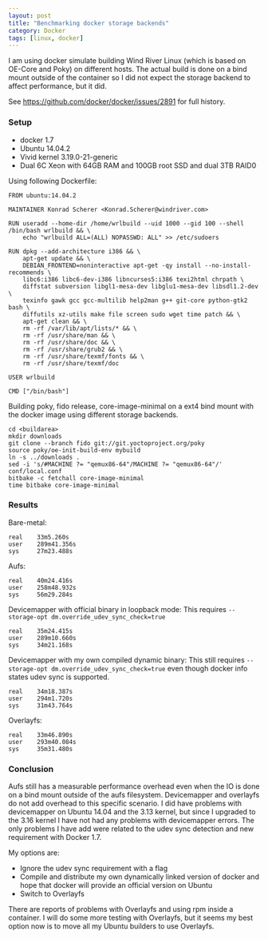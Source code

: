 ```yaml
---
layout: post
title: "Benchmarking docker storage backends"
category: Docker
tags: [linux, docker]
---
```


I am using docker simulate building Wind River Linux (which is based
on OE-Core and Poky) on different hosts. The actual build is done on a
bind mount outside of the container so I did not expect the storage
backend to affect performance, but it did.

See https://github.com/docker/docker/issues/2891 for full history.

### Setup

- docker 1.7
- Ubuntu 14.04.2
- Vivid kernel 3.19.0-21-generic
- Dual 6C Xeon with 64GB RAM and 100GB root SSD and dual 3TB RAID0

Using following Dockerfile:

    FROM ubuntu:14.04.2

    MAINTAINER Konrad Scherer <Konrad.Scherer@windriver.com>

    RUN useradd --home-dir /home/wrlbuild --uid 1000 --gid 100 --shell /bin/bash wrlbuild && \
        echo "wrlbuild ALL=(ALL) NOPASSWD: ALL" >> /etc/sudoers

    RUN dpkg --add-architecture i386 && \
        apt-get update && \
        DEBIAN_FRONTEND=noninteractive apt-get -qy install --no-install-recommends \
        libc6:i386 libc6-dev-i386 libncurses5:i386 texi2html chrpath \
        diffstat subversion libgl1-mesa-dev libglu1-mesa-dev libsdl1.2-dev \
        texinfo gawk gcc gcc-multilib help2man g++ git-core python-gtk2 bash \
        diffutils xz-utils make file screen sudo wget time patch && \
        apt-get clean && \
        rm -rf /var/lib/apt/lists/* && \
        rm -rf /usr/share/man && \
        rm -rf /usr/share/doc && \
        rm -rf /usr/share/grub2 && \
        rm -rf /usr/share/texmf/fonts && \
        rm -rf /usr/share/texmf/doc

    USER wrlbuild

    CMD ["/bin/bash"]

Building poky, fido release, core-image-minimal on a ext4 bind mount with the docker
image using different storage backends.

    cd <buildarea>
    mkdir downloads
    git clone --branch fido git://git.yoctoproject.org/poky
    source poky/oe-init-build-env mybuild
    ln -s ../downloads .
    sed -i 's/#MACHINE ?= "qemux86-64"/MACHINE ?= "qemux86-64"/' conf/local.conf
    bitbake -c fetchall core-image-minimal
    time bitbake core-image-minimal

### Results

Bare-metal:

    real    33m5.260s
    user    289m41.356s
    sys     27m23.488s

Aufs:

    real    40m24.416s
    user    258m48.932s
    sys     56m29.284s

Devicemapper with official binary in loopback mode:
This requires `--storage-opt dm.override_udev_sync_check=true`

    real    35m24.415s
    user    289m10.660s
    sys     34m21.168s

Devicemapper with my own compiled dynamic binary:
This still requires `--storage-opt dm.override_udev_sync_check=true`
even though docker info states udev sync is supported.

    real    34m18.387s
    user    294m1.720s
    sys     31m43.764s

Overlayfs:

    real    33m46.890s
    user    293m40.084s
    sys     35m31.480s

### Conclusion

Aufs still has a measurable performance overhead even when the IO is
done on a bind mount outside of the aufs filesystem. Devicemapper and
overlayfs do not add overhead to this specific scenario. I did have
problems with devicemapper on Ubuntu 14.04 and the 3.13 kernel, but
since I upgraded to the 3.16 kernel I have not had any problems with
devicemapper errors. The only problems I have add were related to the
udev sync detection and new requirement with Docker 1.7.

My options are:

- Ignore the udev sync requirement with a flag
- Compile and distribute my own dynamically linked version of docker
  and hope that docker will provide an official version on Ubuntu
- Switch to Overlayfs

There are reports of problems with Overlayfs and using rpm inside a
container. I will do some more testing with Overlayfs, but it seems my
best option now is to move all my Ubuntu builders to use Overlayfs.
